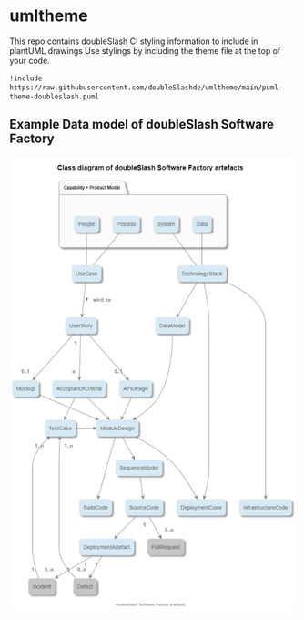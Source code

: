 
# umltheme

This repo contains doubleSlash CI styling information to include in plantUML drawings
Use stylings by including the theme file at the top of your code.

```
!include https://raw.githubusercontent.com/doubleSlashde/umltheme/main/puml-theme-doubleslash.puml
```

## Example Data model of doubleSlash Software Factory

![Software Factory Datenmodell](./softwarefactory_datamodel.png)
